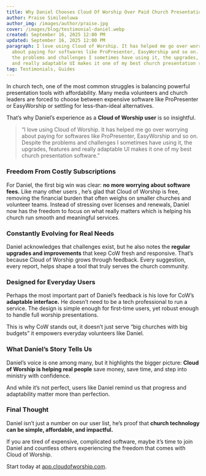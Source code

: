 ```yaml
---
title: Why Daniel Chooses Cloud Of Worship Over Paid Church Presentation Software page
author: Praise Simileoluwa
author_img: /images/author/praise.jpg
cover: /images/blog/testimonial-daniel.webp
created: September 16, 2025 12:00 PM
updated: September 16, 2025 12:00 PM
paragraph: I love using Cloud of Worship. It has helped me go over worrying
  about paying for softwares like ProPresenter, EasyWorship and so on. Despite
  the problems and challenges I sometimes have using it, the upgrades, features
  and really adaptable UI makes it one of my best church presentation software..
tag: Testimonials, Guides
---
```


In church tech, one of the most common struggles is balancing powerful presentation tools with affordability. Many media volunteers and church leaders are forced to choose between expensive software like ProPresenter or EasyWorship or settling for less-than-ideal alternatives.

That’s why Daniel’s experience as a **Cloud of Worship user** is so insightful.

> “I love using Cloud of Worship. It has helped me go over worrying about paying for softwares like ProPresenter, EasyWorship and so on. Despite the problems and challenges I sometimes have using it, the upgrades, features and really adaptable UI makes it one of my best church presentation software.”

### Freedom From Costly Subscriptions

For Daniel, the first big win was clear: **no more worrying about software fees.** Like many other users , he’s glad that Cloud of Worship is free, removing the financial burden that often weighs on smaller churches and volunteer teams. Instead of stressing over licenses and renewals, Daniel now has the freedom to focus on what really matters which is helping his church run smooth and meaningful services.

### Constantly Evolving for Real Needs

Daniel acknowledges that challenges exist, but he also notes the **regular upgrades and improvements** that keep CoW fresh and responsive. That’s because Cloud of Worship grows through feedback. Every suggestion, every report, helps shape a tool that truly serves the church community.

### Designed for Everyday Users

Perhaps the most important part of Daniel’s feedback is his love for CoW’s **adaptable interface.** He doesn’t need to be a tech professional to run a service. The design is simple enough for first-time users, yet robust enough to handle full worship presentations.

This is why CoW stands out, it doesn’t just serve “big churches with big budgets” it empowers everyday volunteers like Daniel.

### What Daniel’s Story Tells Us

Daniel’s voice is one among many, but it highlights the bigger picture: **Cloud of Worship is helping real people** save money, save time, and step into ministry with confidence.

And while it’s not perfect, users like Daniel remind us that progress and adaptability matter more than perfection.

### Final Thought

Daniel isn’t just a number on our user list, he’s proof that **church technology can be simple, affordable, and impactful.**

If you are tired of expensive, complicated software, maybe it’s time to join Daniel and countless others experiencing the freedom that comes with Cloud of Worship.

Start today at [app.cloudofworship.com](https://app.cloudofworship.com/signup).
